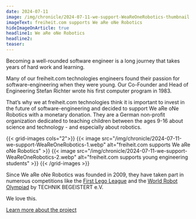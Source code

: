 ```yaml
---
date: 2024-07-11
image: /img/chronicle/2024-07-11-we-support-WeaReOneRobotics-thumbnail.webp
imageText: freiheit.com supports We aRe oNe Robotics
hideImageOnArticle: true
headline1: We aRe oNe Robotics
headline2:
teaser:
---
```


Becoming a well-rounded software engineer is a long journey that takes years of hard work and learning.

Many of our freiheit.com technologies engineers found their passion for software-engineering when they were young. Our Co-Founder and Head of Engineering Stefan Richter wrote his first computer program in 1983.

That’s why we at freiheit.com technologies think it is important to invest in the future of software-engineering and decided to support We aRe oNe Robotics with a monetary donation.
They are a German non-profit organization dedicated to teaching children between the ages 9-16 about science and technology - and especially about robotics.

{{< grid-images cols="2">}}
{{< image src="/img/chronicle/2024-07-11-we-support-WeaReOneRobotics-1.webp" alt="freiheit.com supports We aRe oNe Robotics" >}}
{{< image src="/img/chronicle/2024-07-11-we-support-WeaReOneRobotics-2.webp" alt="freiheit.com supports young engineering students" >}}
{{< /grid-images >}}

Since We aRe oNe Robotics was founded in 2009, they have taken part in numerous competitions like the [First Lego League](https://www.first-lego-league.org/en/) and the [World Robot Olympiad](https://www.worldrobotolympiad.de/) by TECHNIK BEGEISTERT e.V.

We love this.

[Learn more about the project](https://weareone-robotics.de/)
